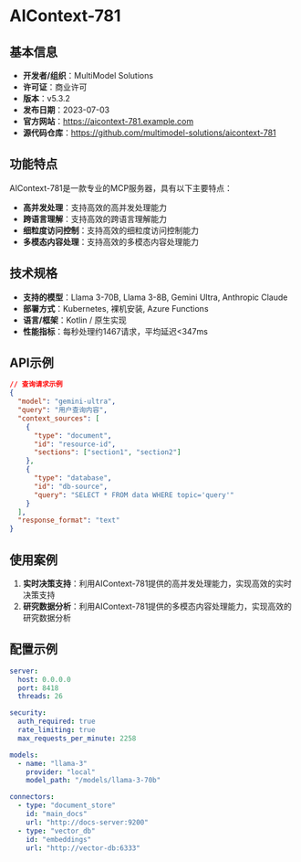 # AIContext-781

## 基本信息

- **开发者/组织**：MultiModel Solutions
- **许可证**：商业许可
- **版本**：v5.3.2
- **发布日期**：2023-07-03
- **官方网站**：https://aicontext-781.example.com
- **源代码仓库**：https://github.com/multimodel-solutions/aicontext-781

## 功能特点

AIContext-781是一款专业的MCP服务器，具有以下主要特点：

- **高并发处理**：支持高效的高并发处理能力
- **跨语言理解**：支持高效的跨语言理解能力
- **细粒度访问控制**：支持高效的细粒度访问控制能力
- **多模态内容处理**：支持高效的多模态内容处理能力


## 技术规格

- **支持的模型**：Llama 3-70B, Llama 3-8B, Gemini Ultra, Anthropic Claude
- **部署方式**：Kubernetes, 裸机安装, Azure Functions
- **语言/框架**：Kotlin / 原生实现
- **性能指标**：每秒处理约1467请求，平均延迟<347ms

## API示例

```json
// 查询请求示例
{
  "model": "gemini-ultra",
  "query": "用户查询内容",
  "context_sources": [
    {
      "type": "document",
      "id": "resource-id",
      "sections": ["section1", "section2"]
    },
    {
      "type": "database",
      "id": "db-source",
      "query": "SELECT * FROM data WHERE topic='query'"
    }
  ],
  "response_format": "text"
}
```

## 使用案例

1. **实时决策支持**：利用AIContext-781提供的高并发处理能力，实现高效的实时决策支持
2. **研究数据分析**：利用AIContext-781提供的多模态内容处理能力，实现高效的研究数据分析


## 配置示例

```yaml
server:
  host: 0.0.0.0
  port: 8418
  threads: 26

security:
  auth_required: true
  rate_limiting: true
  max_requests_per_minute: 2258

models:
  - name: "llama-3"
    provider: "local"
    model_path: "/models/llama-3-70b"

connectors:
  - type: "document_store"
    id: "main_docs"
    url: "http://docs-server:9200"
  - type: "vector_db"
    id: "embeddings"
    url: "http://vector-db:6333"
```